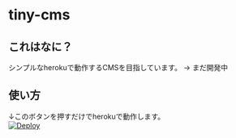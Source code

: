 tiny-cms
====

## これはなに？

シンプルなherokuで動作するCMSを目指しています。
→ まだ開発中

## 使い方

↓このボタンを押すだけでherokuで動作します。  
[![Deploy](https://www.herokucdn.com/deploy/button.png)](https://heroku.com/deploy)
